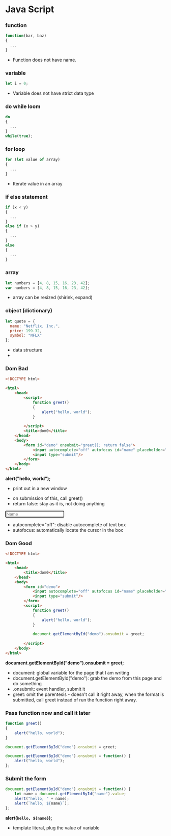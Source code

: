# Java Script

### function
```javascript
function(bar, baz)
{
  ...
}
```
- Function does not have name.

### variable
```javascript
let i = 0;
```
- Variable does not have strict data type

### do while loom
```javascript
do
{
  ...
}
while(true);
```

### for loop
```javascript
for (let value of array)
{
  ...
}
```
- Iterate value in an array

### if else statement
```javascript
if (x < y)
{
  ...
}
else if (x > y)
{
  ...
}
else
{
  ...
}
```

### array
```javascript
let numbers = [4, 8, 15, 16, 23, 42];
var numbers = [4, 8, 15, 16, 23, 42];
```
- array can be resized (shirink, expand)

### object (dictionary)
```javascript
let quote = {
  name: "Netflix, Inc.",
  price: 199.32,
  symbol: "NFLX"
};
```
- data structure
- 

### Dom Bad
```html
<!DOCTYPE html>

<html>
    <head>
        <script>
            function greet()
            {
                alert("hello, world");
            }
            
        </script>
        <title>dom0</title>
    </head>
    <body>
        <form id="demo" onsubmit="greet(); return false">
            <input autocomplete="off" autofocus id="name" placeholder="Name" type="text"/>
            <input type="submit"/>
        </form>
    </body>
</html>
```
**alert("hello, world");**
- print out in a new window

**<form id="demo" onsubmit="greet(); return false">**
- on submission of this, call greet()
- return false: stay as it is, not doing anything

**<input autocomplete="off" autofocus id="name" placeholder="Name" type="text"/>**
- autocomplete="off": disable autocomplete of text box
- autofocus: automatically locate the cursor in the box

### Dom Good
```html
<!DOCTYPE html>

<html>
    <head>
        <title>dom0</title>
    </head>
    <body>
        <form id="demo">
            <input autocomplete="off" autofocus id="name" placeholder="Name" type="text"/>
            <input type="submit"/>
        </form>
        <script>
            function greet()
            {
                alert("hello, world");
            }
            
            document.getElementById("demo").onsubmit = greet;
        
        </script>
    </body>
</html>
```

**document.getElementById("demo").onsubmit = greet;**
- document: global variable for the page that I am writing
- document.getElementById("demo"): grab the demo from this page and do something
- .onsubmit: event handler, submit it
- greet: omit the parentesis - doesn't call it right away, when the format is submitted, call greet instead of run the function right away.

### Pass function now and call it later
```javascript
function greet()
{
    alert("hello, world");
}

document.getElementById("demo").onsubmit = greet;
```

```javascript
document.getElementById("demo").onsubmit = function() {
    alert("hello, world");
};
```

### Submit the form
```javascript
document.getElementById("demo").onsubmit = function() {
    let name = document.getElementById("name").value;
    alert("hello, " + name);
    alert(`hello, ${name}`);
};
````
**alert(`hello, ${name}`);**
- template literal, plug the value of variable


